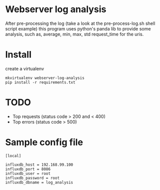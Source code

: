 # Webserver log analysis

After pre-processing the log (take a look at the pre-process-log.sh shell script example)
this program uses python's panda lib to provide some analysis, such as, average, min, max, std
request_time for the uris.


# Install

create a virtualenv

    mkvirtualenv webserver-log-analysis
    pip install -r requirements.txt

# TODO

   - Top requests (status code > 200 and < 400)
   - Top errors (status code > 500)

# Sample config file


    [local]
    
    influxdb_host = 192.168.99.100
    influxdb_port = 8086
    influxdb_user = root
    influxdb_password = root
    influxdb_dbname = log_analysis
